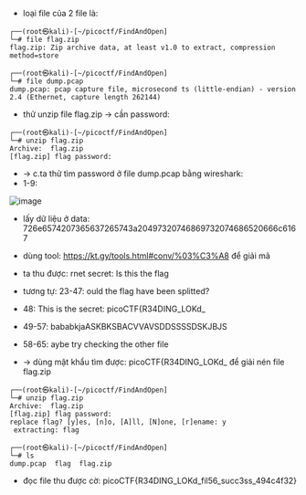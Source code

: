 - loại file của 2 file là:<br>
```
┌──(root㉿kali)-[~/picoctf/FindAndOpen]
└─# file flag.zip
flag.zip: Zip archive data, at least v1.0 to extract, compression method=store
                                                                                                                                                                                                                  
┌──(root㉿kali)-[~/picoctf/FindAndOpen]
└─# file dump.pcap 
dump.pcap: pcap capture file, microsecond ts (little-endian) - version 2.4 (Ethernet, capture length 262144)
```
- thử unzip file flag.zip -> cần password:<br>
```
┌──(root㉿kali)-[~/picoctf/FindAndOpen]
└─# unzip flag.zip
Archive:  flag.zip
[flag.zip] flag password:
```
- -> c.ta thử tìm password ở file dump.pcap bằng wireshark:<br>
- 1-9: <br>

![image](https://github.com/chaumoon/Forensics/assets/127403046/d9af439a-ce92-4379-88af-213a9c32d7d6)<br>

- lấy dữ liệu ở data: 726e6574207365637265743a20497320746869732074686520666c6167
- dùng tool: https://kt.gy/tools.html#conv/%03%C3%A8 để giải mã
- ta thu được: rnet secret: Is this the flag

- tương tự: 23-47: ould the flag have been splitted?
- 48: This is the secret: picoCTF{R34DING_LOKd_
- 49-57: bababkjaASKBKSBACVVAVSDDSSSSDSKJBJS
- 58-65: aybe try checking the other file

- -> dùng mật khẩu tìm được: picoCTF{R34DING_LOKd_ để giải nén file flag.zip<br>
```
┌──(root㉿kali)-[~/picoctf/FindAndOpen]
└─# unzip flag.zip
Archive:  flag.zip
[flag.zip] flag password: 
replace flag? [y]es, [n]o, [A]ll, [N]one, [r]ename: y
 extracting: flag                    
                                                                                                                                                                                                                  
┌──(root㉿kali)-[~/picoctf/FindAndOpen]
└─# ls
dump.pcap  flag  flag.zip
```
- đọc file thu được cờ: picoCTF{R34DING_LOKd_fil56_succ3ss_494c4f32}
